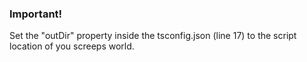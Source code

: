 ### Important!

Set the "outDir" property inside the tsconfig.json (line 17) to the script location of you screeps world.
